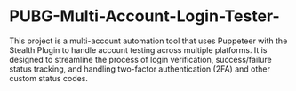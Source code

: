# PUBG-Multi-Account-Login-Tester-
This project is a multi-account automation tool that uses Puppeteer with the Stealth Plugin to handle account testing across multiple platforms. It is designed to streamline the process of login verification, success/failure status tracking, and handling two-factor authentication (2FA) and other custom status codes.
